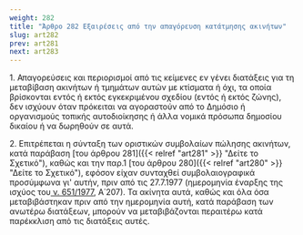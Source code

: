 ```yaml
---
weight: 282
title: "Άρθρο 282 Εξαιρέσεις από την απαγόρευση κατάτμησης ακινήτων"
slug: art282
prev: art281
next: art283
---
```


1\. Απαγορεύσεις και περιορισμοί από τις κείμενες εν γένει διατάξεις για τη μεταβίβαση ακινήτων ή τμημάτων αυτών με κτίσματα ή όχι, τα οποία βρίσκονται εντός ή εκτός εγκεκριμένου σχεδίου (εντός ή εκτός ζώνης), δεν ισχύουν όταν πρόκειται να αγοραστούν από το Δημόσιο ή οργανισμούς τοπικής αυτοδιοίκησης ή άλλα νομικά πρόσωπα δημοσίου δικαίου ή να δωρηθούν σε αυτά.

2\. Επιτρέπεται η σύνταξη των οριστικών συμβολαίων πώλησης ακινήτων, κατά παράβαση [του άρθρου 281]({{< relref "art281" >}} "Δείτε το Σχετικό"), καθώς και την παρ.1 [του άρθρου 280]({{< relref "art280" >}} "Δείτε το Σχετικό"), εφόσον είχαν συνταχθεί συμβολαιογραφικά προσύμφωνα γι' αυτήν, πριν από τις 27.7.1977 (ημερομηνία έναρξης της ισχύος του<a href="https://ia37rg02wpsa01.blob.core.windows.net/fek/01/1977/19770100212.pdf" title="Δείτε το Σχετικό"> ν. 651/1977</a>, Α΄207). Τα ακίνητα αυτά, καθώς και όλα όσα μεταβιβάστηκαν πριν από την ημερομηνία αυτή, κατά παράβαση των ανωτέρω διατάξεων, μπορούν να μεταβιβάζονται περαιτέρω κατά παρέκκλιση από τις διατάξεις αυτές.


